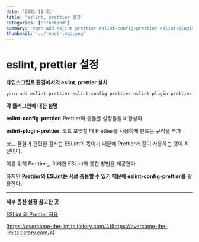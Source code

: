 ```yaml
---
date: '2021-11-21'
title: 'eslint, prettier 설정'
categories: ['Frontend']
summary: 'yarn add eslint prettier eslint-config-prettier eslint-plugin-prettier @typescript-eslint/eslint-plugin@latest @typescript-eslint/parser@latest --dev'
thumbnail: '../react-logo.png'
---
```


# eslint, prettier 설정

**타입스크립트 환경에서의 eslint, prettier 설치**

```jsx
yarn add eslint prettier eslint-config-prettier eslint-plugin-prettier @typescript-eslint/eslint-plugin@latest @typescript-eslint/parser@latest --dev
```

**각 플러그인에 대한 설명**

**eslint-config-prettier**: Prettier와 충돌할 설정들을 비활성화

**eslint-plugin-prettier**: 코드 포맷할 때 Prettier를 사용하게 만드는 규칙을 추가

코드 품질과 관련된 검사는 ESLint의 몫이기 때문에 Prettier과 같이 사용하는 것이 최선이다. 

이를 위해 Prettier는 이러한 ESLint와 통합 방법을 제공한다.

하지만 **Prettier와 ESLint는 서로 충돌할 수 있기 때문에 eslint-config-prettier를** 활용한다. 

---

**세부 옵션 설정 참고한 곳**

[ESLint 와 Prettier 적용](https://velog.io/@kyusung/eslint-prettier-config)

[https://overcome-the-limits.tistory.com/4](https://overcome-the-limits.tistory.com/4)